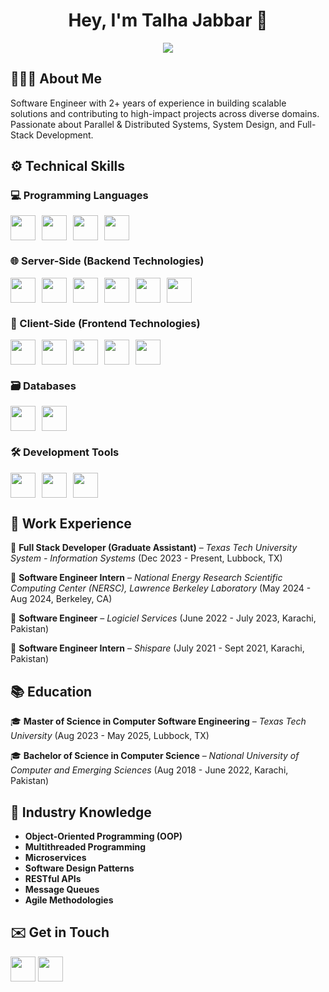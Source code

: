 <h1 align="center">Hey, I'm Talha Jabbar 👋</h1>

<p align="center">
  <img src="https://readme-typing-svg.demolab.com?font=Fira+Code&weight=500&size=22&pause=1000&color=F75C7E&center=true&vCenter=true&width=550&lines=Software+Engineer;With+2%2B+Years+of+Experience;Crafting+Scalable,+High-Impact+Solutions">
</p>

## 👨🏻‍💻 About Me  
Software Engineer with 2+ years of experience in building scalable solutions and contributing to high-impact projects across diverse domains. Passionate about Parallel & Distributed Systems, System Design, and Full-Stack Development.  

## ⚙️ Technical Skills

### 💻 Programming Languages  
<p align="left" style="display: flex; flex-wrap: wrap; gap: 10px; align-items: center;">
  <img src="https://skillicons.dev/icons?i=cs" height="40"> 
  <img src="https://skillicons.dev/icons?i=js" height="40"> 
  <img src="https://skillicons.dev/icons?i=py" height="40"> 
  <img src="https://skillicons.dev/icons?i=cpp" height="40"> 
</p>

### 🌐 Server-Side (Backend Technologies)  
<p align="left" style="display: flex; flex-wrap: wrap; gap: 10px; align-items: center;">
  <img src="https://skillicons.dev/icons?i=dotnet" height="40"> 
  <img src="https://skillicons.dev/icons?i=nodejs" height="40"> 
  <img src="https://skillicons.dev/icons?i=express" height="40"> 
  <img src="https://skillicons.dev/icons?i=graphql" height="40"> 
  <img src="https://skillicons.dev/icons?i=redis" height="40"> 
  <img src="https://skillicons.dev/icons?i=rabbitmq" height="40"> 
</p>

### 🎨 Client-Side (Frontend Technologies)  
<p align="left" style="display: flex; flex-wrap: wrap; gap: 10px; align-items: center;">
  <img src="https://skillicons.dev/icons?i=react" height="40"> 
  <img src="https://skillicons.dev/icons?i=redux" height="40">
  <img src="https://skillicons.dev/icons?i=bootstrap" height="40"> 
  <img src="https://skillicons.dev/icons?i=html" height="40"> 
  <img src="https://skillicons.dev/icons?i=css" height="40">
</p>

### 🗃️ Databases  
<p align="left" style="display: flex; flex-wrap: wrap; gap: 10px; align-items: center;">
  <img src="https://skillicons.dev/icons?i=mysql" height="40"> 
  <img src="https://skillicons.dev/icons?i=mongodb" height="40"> 
</p>

### 🛠️ Development Tools 
<p align="left" style="display: flex; flex-wrap: wrap; gap: 10px; align-items: center;">
  <img src="https://skillicons.dev/icons?i=git" height="40"> 
  <img src="https://skillicons.dev/icons?i=docker" height="40"> 
  <img src="https://skillicons.dev/icons?i=postman" height="40"> 
</p>

## 🏢 Work Experience  
💼 **Full Stack Developer (Graduate Assistant)** – *Texas Tech University System - Information Systems* (Dec 2023 - Present, Lubbock, TX)

💼 **Software Engineer Intern** – *National Energy Research Scientific Computing Center (NERSC), Lawrence Berkeley Laboratory* (May 2024 - Aug 2024, Berkeley, CA) 

💼 **Software Engineer** – *Logiciel Services* (June 2022 - July 2023, Karachi, Pakistan) 

💼 **Software Engineer Intern** – *Shispare* (July 2021 - Sept 2021, Karachi, Pakistan)

## 📚 Education  
🎓 **Master of Science in Computer Software Engineering** – *Texas Tech University* (Aug 2023 - May 2025, Lubbock, TX)

🎓 **Bachelor of Science in Computer Science** – *National University of Computer and Emerging Sciences* (Aug 2018 - June 2022, Karachi, Pakistan) 

## 🧠 Industry Knowledge  
- **Object-Oriented Programming (OOP)**  
- **Multithreaded Programming**  
- **Microservices**  
- **Software Design Patterns**  
- **RESTful APIs**  
- **Message Queues**  
- **Agile Methodologies**  

## ✉️ Get in Touch  
<p align="left">
  <a href="https://www.linkedin.com/in/m-talha-jabbar/"><img src="https://skillicons.dev/icons?i=linkedin" height="40"></a> 
  <a href="mailto:muhammadtalha61940@gmail.com"><img src="https://skillicons.dev/icons?i=gmail&theme=dark" height="40"></a>  
</p>
